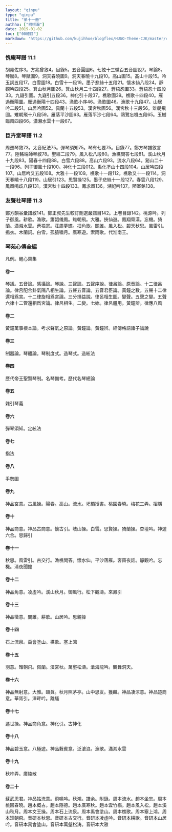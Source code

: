 ```yaml
---
layout: "qinpu"
type: "qinpu"
title: "弟十一冊"
authho: ["柯棋瀚"]
date: 2019-01-02
toc: ["00總目"]
markdown: 'https://github.com/kujihhoe/blogflex/HUGO-Theme-CJK/master/content/qinpu/00table/11.md'
---
```


### 愧庵琴譜 11.1

胡堯佐序3。方兆曾敘4。目錄5。五音圓圖6。七絃十三徽百五音圖說7。琴論8。琴賦8。琴賦圖9。洞天春曉圖9。洞天春曉十九段10。高山圖15。髙山十段15。冷玉詞五段17。白雪圖18。白雪十一段19。墨子悲絲十五段21。懷水仙八段24。靜觀吟四段25。箕山秋月圖26。箕山秋月二十四段27。蒼梧怨圖33。蒼梧怨十四段33。九嶷引圖。九嶷引五段36。神化引十段37。樵歌圖39。樵歌十四段40。雁過衡陽圖。雁過衡陽十四段43。漁歌小序46。漁歌圖46。漁歌十九段47。山居吟二段51。山居吟圖52。佩蘭十五段53。漢宮秋圖56。漢宮秋十三段56。雉朝飛圖。雉朝飛十八段59。雁落平沙圖63。雁落平沙七段64。鷗鷺忘機五段65。玉樹臨風四段66。瀟湘水雲十一段67。

### 臣卉堂琴譜 11.2

周遷琴敘73。太音紀法75。彈琴須知75。琴有七要75。目錄77。鄭方琴譜敘言77。陸輅端師琴敘78。聖經二段79。風入松八段80。漁樵問答七段81。溪山秋月十九段83。陽春十四段88。白雪六段88。高山六段93。流水八段64。谿山二十一段96。列子御風十段100。神化十三段012。禹化塗山十四段104。山居吟四段107。山居吟又五段108。大雅十一段109。樵歌十一段112。樵歌又十一段114。洞天春曉十八段119。山居引123。思賢操125。墨子悲絲十一段127。春雲八段129。鳳凰鳴歧八段131。漢宮秋十四段133。鳳求凰136。湘妃吟137。陋室銘138。

### 友聲社琴譜 11.3

鄭方韻谷彚譜敘141。鄭正叔先生較訂刪選嚴譜目142。上卷目錄142。桃源吟。列子御風。耕歌。漁歌。簫韶儀鳳。雉朝飛。大雅。挾仙遊。鳳翔霄漢。忘機。猗蘭。瀟湘水雲。蒼梧怨。莊周夢蝶。扣角歌。關雎。風入松。碧天秋思。風雷引。搗衣。木蘭詞。白雪。孤猿嘯月。廣寒遊。索雨歌。代淮南王。

### 琴苑心傳全編

凡例。醒心齋集

#### 卷一

琴議。五音論。感攝論。琴說。三聲論。五聲序說。律呂論。原音論。十二律呂論。律呂配合卦氣隔八相生論。五聲五音論。五音君臣論。黃鐘之數。五聲十二律還相爲宮。十二律旋相爲宮論。三分損益說。律呂相生圖。變聲。五聲之變。五聲六律十二管還相爲宮論。律呂相生。二變。七始。律呂體用。黃鐘辨。律應八風

#### 卷二

黃鐘萬事根本論。考求聲氣之原論。黃鐘論。黃鐘辨。經傳格語諸子論說

#### 卷三

制器論。琴體論。琴制度式。造琴式。造絃法

#### 卷四

歷代帝王聖賢琴制。名琴備考。歷代名琴總論

#### 卷五

雜引琴義

#### 卷六

彈琴須知。定絃法

#### 卷七

指法

#### 卷八

手勢圖

#### 卷九

神品宮意。古風操。陽春。高山。流水。圯橋授書。桃園春曉。梅花三弄。招隱

#### 卷十

神品商意。神品古商意。懷古引。岐山操。白雪。思賢操。猗蘭操。杏壇吟。神遊六合。思歸引

#### 卷十一

秋思。風雷引。古交行。漁樵問答。懷水仙。平沙落雁。客窗夜話。靜觀吟。忘機。淸夜聞鐘

#### 卷十二

神品角意。凌虛吟。溪山秋月。御風行。松下觀濤。來鳳引

#### 卷十三

神品徵意。關雎。耕歌。山居吟。思親操

#### 卷十四

石上流泉。禹會塗山。樵歌。塞上鴻

#### 卷十五

羽意。雉朝飛。佩蘭。漢宮秋。萬壑松濤。滄海龍吟。鶴舞洞天。

#### 卷十六

神品無射意。大雅。頤眞。秋月照茅亭。山中思友。獲麟。神品凄涼意。神品楚商意。華胥引。澤畔吟。離騷

#### 卷十七

遯世操。神品商角意。神化引。古神化

#### 卷十八

神品碧玉意。八極遊。神品蕤賓意。泛滄浪。漁歌。瀟湘水雲

#### 卷十九

秋杵弄。廣陵散

#### 卷二十

蘇武思君。神品姑洗意。飛鳴吟。秋鴻。譜余。附錄。周本流水。趙本坐忘。周本桃園春曉。趙本概古。趙本隱德。趙本廣寒秋。趙本雲竹榻。趙本風入松。趙本溪山秋月。周本文王操。周本石上流泉。周本禹會塗山。周本樵歌。周本塞上鴻。周本雉朝飛。音研本秋思。音研本古交行。音研本凌虛吟。音研本耕歌。音研本山居吟。音研本禹會塗山。音研本萬壑松涛。音研本大雅
